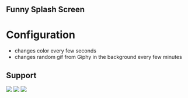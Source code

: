 ## Funny Splash Screen

# Configuration

* changes color every few seconds
* changes random gif from Giphy in the background every few minutes

## Support

<img src="https://cdn0.iconfinder.com/data/icons/flat-round-system/512/chrome_browser-32.png" />
<img src="https://cdn1.iconfinder.com/data/icons/smallicons-logotypes/32/internet_explorer-32.png" />
<img src="https://cdn3.iconfinder.com/data/icons/logos-brands-3/24/logo_brand_brands_logos_edge-32.png" />
